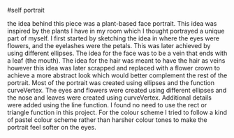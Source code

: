 #self portrait

the idea behind this piece was a plant-based face portrait. This idea was inspired by the plants I have in my room which I thought portrayed a unique part of myself. I first started by sketching the idea in where the eyes were flowers, and the eyelashes were the petals. This was later achieved by using different ellipses. The idea for the face was to be a vein that ends with a leaf (the mouth). The idea for the hair was meant to have the hair as veins however this idea was later scrapped and replaced with a flower crown to achieve a more abstract look which would better complement the rest of the portrait. Most of the portrait was created using ellipses and the function curveVertex. The eyes and flowers were created using different ellipses and the nose and leaves were created using curveVertex. Additional details were added using the line function. I found no need to use the rect or triangle function in this project. For the colour scheme I tried to follow a kind of pastel colour scheme rather than harsher colour tones to make the portrait feel softer on the eyes.
